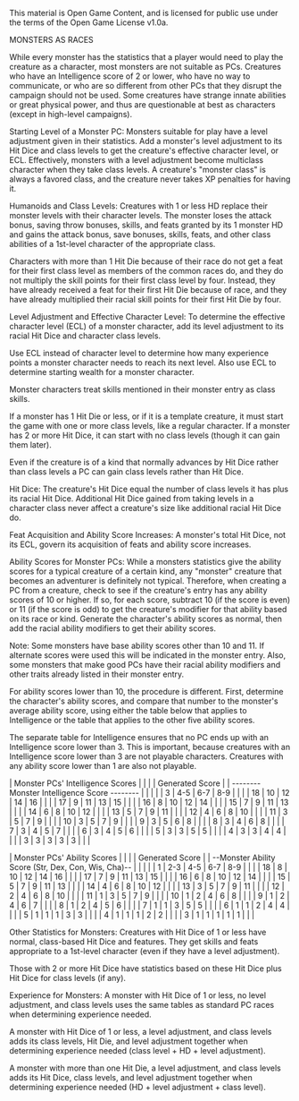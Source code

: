 This material is Open Game Content, and is licensed for public use under the terms of the Open Game License v1.0a.

MONSTERS AS RACES



While every monster has the statistics that a player would need to play the creature as a character, most monsters are not suitable as PCs. Creatures who have an Intelligence score of 2 or lower, who have no way to communicate, or who are so different from other PCs that they disrupt the campaign should not be used.  Some creatures have strange innate abilities or great physical power, and thus are questionable at best as characters (except in high-level campaigns). 



Starting Level of a Monster PC: Monsters suitable for play have a level adjustment given in their statistics. Add a monster's level adjustment to its Hit Dice and class levels to get the creature's effective character level, or ECL. Effectively, monsters with a level adjustment become multiclass character when they take class levels. A creature's "monster class" is always a favored class, and the creature never takes XP penalties for having it.



Humanoids and Class Levels: Creatures with 1 or less HD replace their monster levels with their character levels. The monster loses the attack bonus, saving throw bonuses, skills, and feats granted by its 1 monster HD and gains the attack bonus, save bonuses, skills, feats, and other class abilities of a 1st-level character of the appropriate class.

Characters with more than 1 Hit Die because of their race do not get a feat for their first class level as members of the common races do, and they do not multiply the skill points for their first class level by four. Instead, they have already received a feat for their first Hit Die because of race, and they have already multiplied their racial skill points for their first Hit Die by four.



Level Adjustment and Effective Character Level: To determine the effective character level (ECL) of a monster character, add its level adjustment to its racial Hit Dice and character class levels. 

Use ECL instead of character level to determine how many experience points a monster character needs to reach its next level. Also use ECL to determine starting wealth for a monster character.

Monster characters treat skills mentioned in their monster entry as class skills. 

If a monster has 1 Hit Die or less, or if it is a template creature, it must start the game with one or more class levels, like a regular character. If a monster has 2 or more Hit Dice, it can start with no class levels (though it can gain them later).

Even if the creature is of a kind that normally advances by Hit Dice rather than class levels a PC can gain class levels rather than Hit Dice.



Hit Dice: The creature's Hit Dice equal the number of class levels it has plus its racial Hit Dice. Additional Hit Dice gained from taking levels in a character class never affect a creature's size like additional racial Hit Dice do.



Feat Acquisition and Ability Score Increases: A monster's total Hit Dice, not its ECL, govern its acquisition of feats and ability score increases. 



Ability Scores for Monster PCs: While a monsters statistics give the ability scores for a typical creature of a certain kind, any "monster" creature that becomes an adventurer is definitely not typical. Therefore, when creating a PC from a creature, check to see if the creature's entry has any ability scores of 10 or higher. If so, for each score, subtract 10 (if the score is even) or 11 (if the score is odd) to get the creature's modifier for that ability based on its race or kind. Generate the character's ability scores as normal, then add the racial ability modifiers to get their ability scores. 

Note: Some monsters have base ability scores other than 10 and 11.  If alternate scores were used this will be indicated in the monster entry.  Also, some monsters that make good PCs have their racial ability modifiers and other traits already listed in their monster entry.



For ability scores lower than 10, the procedure is different. First, determine the character's ability scores, and compare that number to the monster's average ability score, using either the table below that applies to Intelligence or the table that applies to the other five ability scores. 

The separate table for Intelligence ensures that no PC ends up with an Intelligence score lower than 3. This is important, because creatures with an Intelligence score lower than 3 are not playable characters. Creatures with any ability score lower than 1 are also not playable.



| Monster PCs' Intelligence Scores | |  |
| Generated Score | | -------- Monster Intelligence Score -------- | |  |
|  | 3 | 4-5 | 6-7 | 8-9 | |  |
| 18 | 10 | 12 | 14 | 16 | |  |
| 17 | 9 | 11 | 13 | 15 | |  |
| 16 | 8 | 10 | 12 | 14 | |  |
| 15 | 7 | 9 | 11 | 13 | |  |
| 14 | 6 | 8 | 10 | 12 | |  |
| 13 | 5 | 7 | 9 | 11 | |  |
| 12 | 4 | 6 | 8 | 10 | |  |
| 11 | 3 | 5 | 7 | 9 | |  |
| 10 | 3 | 5 | 7 | 9 | |  |
| 9 | 3 | 5 | 6 | 8 | |  |
| 8 | 3 | 4 | 6 | 8 | |  |
| 7 | 3 | 4 | 5 | 7 | |  |
| 6 | 3 | 4 | 5 | 6 | |  |
| 5 | 3 | 3 | 5 | 5 | |  |
| 4 | 3 | 3 | 4 | 4 | |  |
| 3 | 3 | 3 | 3 | 3 | |  |


| Monster PCs' Ability Scores | |  |
| Generated Score | | --Monster Ability Score (Str, Dex, Con, Wis, Cha)-- | |  |
|  | 1 | 2-3 | 4-5 | 6-7 | 8-9 | |  |
| 18 | 8 | 10 | 12 | 14 | 16 | |  |
| 17 | 7 | 9 | 11 | 13 | 15 | |  |
| 16 | 6 | 8 | 10 | 12 | 14 | |  |
| 15 | 5 | 7 | 9 | 11 | 13 | |  |
| 14 | 4 | 6 | 8 | 10 | 12 | |  |
| 13 | 3 | 5 | 7 | 9 | 11 | |  |
| 12 | 2 | 4 | 6 | 8 | 10 | |  |
| 11 | 1 | 3 | 5 | 7 | 9 | |  |
| 10 | 1 | 2 | 4 | 6 | 8 | |  |
| 9 | 1 | 2 | 4 | 6 | 7 | |  |
| 8 | 1 | 2 | 4 | 5 | 6 | |  |
| 7 | 1 | 1 | 3 | 5 | 5 | |  |
| 6 | 1 | 1 | 2 | 4 | 4 | |  |
| 5 | 1 | 1 | 1 | 3 | 3 | |  |
| 4 | 1 | 1 | 1 | 2 | 2 | |  |
| 3 | 1 | 1 | 1 | 1 | 1 | |  |


Other Statistics for Monsters: Creatures with Hit Dice of 1 or less have normal, class-based Hit Dice and features. They get skills and feats appropriate to a 1st-level character (even if they have a level adjustment).

Those with 2 or more Hit Dice have statistics based on these Hit Dice plus Hit Dice for class levels (if any).



Experience for Monsters: A monster with Hit Dice of 1 or less, no level adjustment, and class levels uses the same tables as standard PC races when determining experience needed.

A monster with Hit Dice of 1 or less, a level adjustment, and class levels adds its class levels, Hit Die, and level adjustment together when determining experience needed (class level + HD + level adjustment).

A monster with more than one Hit Die, a level adjustment, and class levels adds its Hit Dice, class levels, and level adjustment together when determining experience needed (HD + level adjustment + class level).

